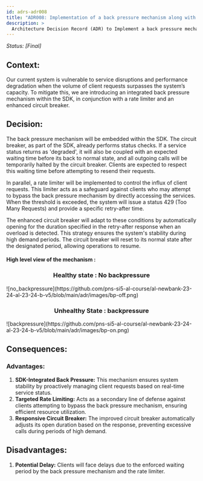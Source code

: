 ```yaml
---
id: adrs-adr008
title: "ADR008: Implementation of a back pressure mechanism along with Rate Limiter and Enhanced Circuit Breaker"
description: >
  Architecture Decision Record (ADR) to Implement a back pressure mechanism along with Rate Limiter and Enhanced Circuit Breaker for Client Requests.
---
```


*Status: [Final]*

## Context:
Our current system is vulnerable to service disruptions and performance degradation when the volume of client requests surpasses the system’s capacity. To mitigate this, we are introducing an integrated back pressure mechanism within the SDK, in conjunction with a rate limiter and an enhanced circuit breaker.

## Decision: 
The back pressure mechanism will be embedded within the SDK. The circuit breaker, as part of the SDK, already performs status checks. If a service status returns as 'degraded', it will also be coupled with an expected waiting time before its back to normal state, and all outgoing calls will be temporarily halted by the circuit breaker. Clients are expected to respect this waiting time before attempting to resend their requests.

In parallel, a rate limiter will be implemented to control the influx of client requests. This limiter acts as a safeguard against clients who may attempt to bypass the back pressure mechanism by directly accessing the services. When the threshold is exceeded, the system will issue a status 429 (Too Many Requests) and provide a specific retry-after time.

The enhanced circuit breaker will adapt to these conditions by automatically opening for the duration specified in the retry-after response when an overload is detected. This strategy ensures the system's stability during high demand periods. The circuit breaker will reset to its normal state after the designated period, allowing operations to resume.

#### High level view of the mechanism : 

<h3 style="text-align: center;">Healthy state : No backpressure</h3>
![no_backpressure](https://github.com/pns-si5-al-course/al-newbank-23-24-al-23-24-b-v5/blob/main/adr/images/bp-off.png)

<h3 style="text-align: center;">Unhealthy State : backpressure</h3>
![backpressure](https://github.com/pns-si5-al-course/al-newbank-23-24-al-23-24-b-v5/blob/main/adr/images/bp-on.png)

## Consequences:

### Advantages:
1. **SDK-Integrated Back Pressure:** This mechanism ensures system stability by proactively managing client requests based on real-time service status.
2. **Targeted Rate Limiting:** Acts as a secondary line of defense against clients attempting to bypass the back pressure mechanism, ensuring efficient resource utilization.
3. **Responsive Circuit Breaker:** The improved circuit breaker automatically adjusts its open duration based on the response, preventing excessive calls during periods of high demand.
   
## Disadvantages:
1. **Potential Delay:** Clients will face delays due to the enforced waiting period by the back pressure mechanism and the rate limiter.
